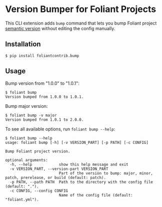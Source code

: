 # Version Bumper for Foliant Projects

This CLI extension adds `bump` command that lets you bump Foliant project [semantic version](https://semver.org/) without editing the config manually.


## Installation

```shell
$ pip install foliantcontrib.bump
```


## Usage

Bump version from "1.0.0" to "1.0.1":

```shell
$ foliant bump
Version bumped from 1.0.0 to 1.0.1.
```

Bump major version:

```shell
$ foliant bump -v major
Version bumped from 1.0.1 to 2.0.0.
```

To see all available options, run `foliant bump --help`:

```shell
$ foliant bump --help
usage: foliant bump [-h] [-v VERSION_PART] [-p PATH] [-c CONFIG]

Bump Foliant project version.

optional arguments:
  -h, --help            show this help message and exit
  -v VERSION_PART, --version-part VERSION_PART
                        Part of the version to bump: major, minor, patch, prerelease, or build (default: patch).
  -p PATH, --path PATH  Path to the directory with the config file (default: ".").
  -c CONFIG, --config CONFIG
                        Name of the config file (default: "foliant.yml").
```
